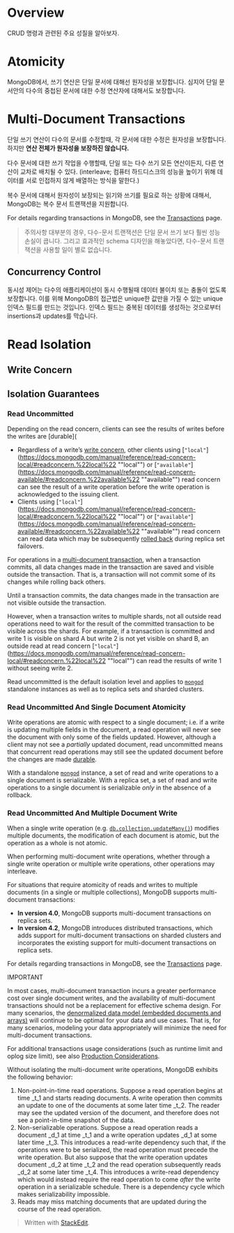 # Overview

CRUD 명령과 관련된 주요 성질을 알아보자. 

# Atomicity

MongoDB에서, 쓰기 연산은 단일 문서에 대해선 원자성을 보장합니다. 심지어 단일 문서안의 다수의 중첩된 문서에 대한 수정 연산자에 대해서도 보장합니다.  

# Multi-Document Transactions

단일 쓰기 연산이 다수의 문서를 수정할때, 각 문서에 대한 수정은 원자성을 보장합니다. 하지만 **연산 전체가 원자성을 보장하진 않습니다.**

다수 문서에 대한 쓰기 작업을 수행할때, 단일 또는 다수 쓰기 모든 연산이든지, 다른 연산이 교차로 배치될 수 있다. (interleave; 컴퓨터 하드디스크의 성능을 높이기 위해 데이터를 서로 인접하지 않게 배열하는 방식을 말한다.)

복수 문서에 대해서 원자성이 보장되는 읽기와 쓰기를 필요로 하는 상황에 대해서, MongoDB는 복수 문서 트랜잭션을 지원합니다.

For details regarding transactions in MongoDB, see the  [Transactions](https://docs.mongodb.com/manual/core/transactions/)  page.

>주의사항
>대부분의 경우, 다수-문서 트랜잭션은 단일 문서 쓰기 보다 훨씬 성능  손실이 큽니다. 그리고 효과적인 schema 디자인을 해놓았다면, 다수-문서 트랜잭션을 사용할 일이 별로 없습니다.

## Concurrency Control

동시성 제어는 다수의 애플리케이션이 동시 수행될때 데이터 불이치 또는 충돌이 없도록 보장합니다. 
이를 위해 MongoDB의 접근법은 unique한 값만을 가질 수 있는 unique 인덱스 필드를 만드는 것입니다. 인덱스 필드는 중복된 데이터를 생성하는 것으로부터 insertions과 updates를 막습니다. 

# Read Isolation

## Write Concern



## Isolation Guarantees

### Read Uncommitted

Depending on the read concern, clients can see the results of writes before the writes are  [durable](


-   Regardless of a write’s  [write concern](https://docs.mongodb.com/manual/reference/write-concern/), other clients using  [`"local"`](https://docs.mongodb.com/manual/reference/read-concern-local/#readconcern.%22local%22 ""local"")  or  [`"available"`](https://docs.mongodb.com/manual/reference/read-concern-available/#readconcern.%22available%22 ""available"")  read concern can see the result of a write operation before the write operation is acknowledged to the issuing client.
-   Clients using  [`"local"`](https://docs.mongodb.com/manual/reference/read-concern-local/#readconcern.%22local%22 ""local"")  or  [`"available"`](https://docs.mongodb.com/manual/reference/read-concern-available/#readconcern.%22available%22 ""available"")  read concern can read data which may be subsequently  [rolled back](https://docs.mongodb.com/manual/core/replica-set-rollbacks/)  during replica set failovers.

For operations in a  [multi-document transaction](https://docs.mongodb.com/manual/core/transactions/), when a transaction commits, all data changes made in the transaction are saved and visible outside the transaction. That is, a transaction will not commit some of its changes while rolling back others.

Until a transaction commits, the data changes made in the transaction are not visible outside the transaction.

However, when a transaction writes to multiple shards, not all outside read operations need to wait for the result of the committed transaction to be visible across the shards. For example, if a transaction is committed and write 1 is visible on shard A but write 2 is not yet visible on shard B, an outside read at read concern  [`"local"`](https://docs.mongodb.com/manual/reference/read-concern-local/#readconcern.%22local%22 ""local"")  can read the results of write 1 without seeing write 2.

Read uncommitted is the default isolation level and applies to  [`mongod`](https://docs.mongodb.com/manual/reference/program/mongod/#bin.mongod "bin.mongod")  standalone instances as well as to replica sets and sharded clusters.

### Read Uncommitted And Single Document Atomicity[](https://docs.mongodb.com/manual/core/read-isolation-consistency-recency/#read-uncommitted-and-single-document-atomicity "Permalink to this headline")

Write operations are atomic with respect to a single document; i.e. if a write is updating multiple fields in the document, a read operation will never see the document with only some of the fields updated. However, although a client may not see a  _partially_  updated document, read uncommitted means that concurrent read operations may still see the updated document before the changes are made  [durable](https://docs.mongodb.com/manual/reference/glossary/#term-durable).

With a standalone  [`mongod`](https://docs.mongodb.com/manual/reference/program/mongod/#bin.mongod "bin.mongod")  instance, a set of read and write operations to a single document is serializable. With a replica set, a set of read and write operations to a single document is serializable  _only_  in the absence of a rollback.

### Read Uncommitted And Multiple Document Write[](https://docs.mongodb.com/manual/core/read-isolation-consistency-recency/#read-uncommitted-and-multiple-document-write "Permalink to this headline")

When a single write operation (e.g.  [`db.collection.updateMany()`](https://docs.mongodb.com/manual/reference/method/db.collection.updateMany/#db.collection.updateMany "db.collection.updateMany()")) modifies multiple documents, the modification of each document is atomic, but the operation as a whole is not atomic.

When performing multi-document write operations, whether through a single write operation or multiple write operations, other operations may interleave.

For situations that require atomicity of reads and writes to multiple documents (in a single or multiple collections), MongoDB supports multi-document transactions:

-   **In version 4.0**, MongoDB supports multi-document transactions on replica sets.
-   **In version 4.2**, MongoDB introduces distributed transactions, which adds support for multi-document transactions on sharded clusters and incorporates the existing support for multi-document transactions on replica sets.

For details regarding transactions in MongoDB, see the  [Transactions](https://docs.mongodb.com/manual/core/transactions/)  page.

IMPORTANT

In most cases, multi-document transaction incurs a greater performance cost over single document writes, and the availability of multi-document transactions should not be a replacement for effective schema design. For many scenarios, the  [denormalized data model (embedded documents and arrays)](https://docs.mongodb.com/manual/core/data-model-design/#data-modeling-embedding)  will continue to be optimal for your data and use cases. That is, for many scenarios, modeling your data appropriately will minimize the need for multi-document transactions.

For additional transactions usage considerations (such as runtime limit and oplog size limit), see also  [Production Considerations](https://docs.mongodb.com/manual/core/transactions-production-consideration/).

Without isolating the multi-document write operations, MongoDB exhibits the following behavior:

1.  Non-point-in-time read operations. Suppose a read operation begins at time  _t_1  and starts reading documents. A write operation then commits an update to one of the documents at some later time  _t_2. The reader may see the updated version of the document, and therefore does not see a point-in-time snapshot of the data.
2.  Non-serializable operations. Suppose a read operation reads a document  _d_1  at time  _t_1  and a write operation updates  _d_1  at some later time  _t_3. This introduces a read-write dependency such that, if the operations were to be serialized, the read operation must precede the write operation. But also suppose that the write operation updates document  _d_2  at time  _t_2  and the read operation subsequently reads  _d_2  at some later time  _t_4. This introduces a write-read dependency which would instead require the read operation to come  _after_  the write operation in a serializable schedule. There is a dependency cycle which makes serializability impossible.
3.  Reads may miss matching documents that are updated during the course of the read operation.

> Written with [StackEdit](https://stackedit.io/).
<!--stackedit_data:
eyJoaXN0b3J5IjpbOTk4MjU1MTUyLDUyNTUxMTc3LDg0MDUwMz
k5NCw3NDc0OTIxNTIsODg3ODQ4MzgxLDIwMTkzNjYzNTQsLTE3
MDU4NDg3MTddfQ==
-->